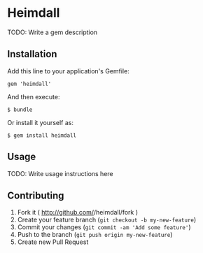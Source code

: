 # Heimdall

TODO: Write a gem description

## Installation

Add this line to your application's Gemfile:

    gem 'heimdall'

And then execute:

    $ bundle

Or install it yourself as:

    $ gem install heimdall

## Usage

TODO: Write usage instructions here

## Contributing

1. Fork it ( http://github.com/<my-github-username>/heimdall/fork )
2. Create your feature branch (`git checkout -b my-new-feature`)
3. Commit your changes (`git commit -am 'Add some feature'`)
4. Push to the branch (`git push origin my-new-feature`)
5. Create new Pull Request
